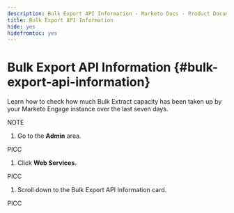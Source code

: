 ```yaml
---
description: Bulk Export API Information - Marketo Docs - Product Documentation
title: Bulk Export API Information
hide: yes
hidefromtoc: yes
---
```

# Bulk Export API Information {#bulk-export-api-information}

Learn how to check how much Bulk Extract capacity has been taken up by your Marketo Engage instance over the last seven days.

NOTE

1. Go to the **Admin** area.

PICC

1. Click **Web Services**.

PICC

1. Scroll down to the Bulk Export API Information card.

PICC
